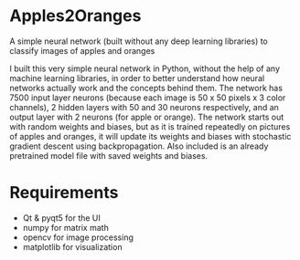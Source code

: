 # Apples2Oranges
A simple neural network (built without any deep learning libraries) to classify images of apples and oranges

I built this very simple neural network in Python, without the help of any machine learning libraries, in order to better understand how neural networks actually work and the concepts behind them. The network has 7500 input layer neurons (because each image is 50 x 50 pixels x 3 color channels), 2 hidden layers with 50 and 30 neurons respectively, and an output layer with 2 neurons (for apple or orange). The network starts out with random weights and biases, but as it is trained repeatedly on pictures of apples and oranges, it will update its weights and biases with stochastic gradient descent using backpropagation. Also included is an already pretrained model file with saved weights and biases.

# Requirements
* Qt & pyqt5 for the UI
* numpy for matrix math
* opencv for image processing
* matplotlib for visualization

